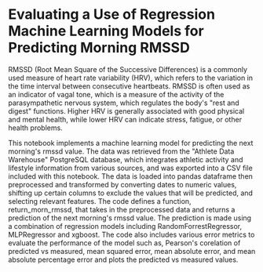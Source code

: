 # Evaluating a Use of Regression Machine Learning Models for Predicting Morning RMSSD

RMSSD (Root Mean Square of the Successive Differences) is a commonly used measure of heart rate variability (HRV), which refers to the variation in the time interval between consecutive heartbeats. RMSSD is often used as an indicator of vagal tone, which is a measure of the activity of the parasympathetic nervous system, which regulates the body's "rest and digest" functions. Higher HRV is generally associated with good physical and mental health, while lower HRV can indicate stress, fatigue, or other health problems.

This notebook implements a machine learning model for predicting the next morning's rmssd value. The data was retrieved from the "Athlete Data Warehouse" PostgreSQL database, which integrates athletic activity and lifestyle information from various sources, and was exported into a CSV file included with this notebook. The data is loaded into pandas dataframe then preprocessed and transformed by converting dates to numeric values, shifting up certain columns to exclude the values that will be predicted, and selecting relevant features. 
The code defines a function, return_morn_rmssd, that takes in the preprocessed data and returns a prediction of the next morning's rmssd value. The prediction is made using a combination of regression models including RandomForrestRegressor, MLPRegressor and xgboost. The code also includes various error metrics to evaluate the performance of the model such as, Pearson's corelation of predicted vs measured, mean squared error, mean absolute error, and mean absolute percentage error and plots the predicted vs measured values.
